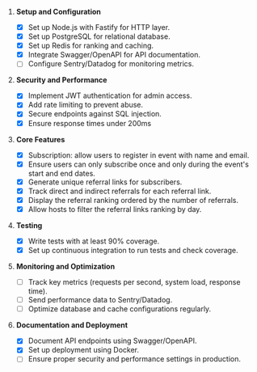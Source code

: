 1. **Setup and Configuration**

   - [x] Set up Node.js with Fastify for HTTP layer.
   - [x] Set up PostgreSQL for relational database.
   - [x] Set up Redis for ranking and caching.
   - [x] Integrate Swagger/OpenAPI for API documentation.
   - [ ] Configure Sentry/Datadog for monitoring metrics.

2. **Security and Performance**

   - [x] Implement JWT authentication for admin access.
   - [x] Add rate limiting to prevent abuse.
   - [x] Secure endpoints against SQL injection.
   - [x] Ensure response times under 200ms

3. **Core Features**

   - [x] Subscription: allow users to register in event with name and email.
   - [x] Ensure users can only subscribe once and only during the event's start and end dates.
   - [x] Generate unique referral links for subscribers.
   - [x] Track direct and indirect referrals for each referral link.
   - [x] Display the referral ranking ordered by the number of referrals.
   - [x] Allow hosts to filter the referral links ranking by day.

4. **Testing**

   - [x] Write tests with at least 90% coverage.
   - [x] Set up continuous integration to run tests and check coverage.

5. **Monitoring and Optimization**

   - [ ] Track key metrics (requests per second, system load, response time).
   - [ ] Send performance data to Sentry/Datadog.
   - [ ] Optimize database and cache configurations regularly.

6. **Documentation and Deployment**
   - [x] Document API endpoints using Swagger/OpenAPI.
   - [x] Set up deployment using Docker.
   - [ ] Ensure proper security and performance settings in production.
